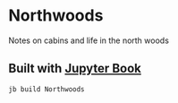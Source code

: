 # Northwoods
Notes on cabins and life in the north woods


## Built with [Jupyter Book](https://jupyterbook.org/)

``` 
jb build Northwoods
```

